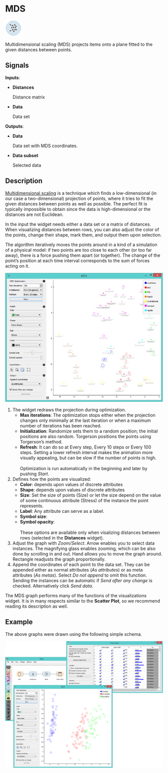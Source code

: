MDS
===

![image](icons/mds.png)

Multidimensional scaling (MDS) projects items onto a plane fitted to the
given distances between points.

Signals
-------

**Inputs**:

- **Distances**

  Distance matrix

- **Data**

  Data set

**Outputs**:

- **Data**

  Data set with MDS coordinates.

- **Data subset**

  Selected data

Description
-----------

[Multidimensional scaling](https://en.wikipedia.org/wiki/Multidimensional_scaling) is a technique which finds a low-dimensional
(in our case a two-dimensional) projection of points, where it tries to
fit the given distances between points as well as possible. The perfect
fit is typically impossible to obtain since the data is high-dimensional or the distances are not Euclidean.

In the input the widget needs either a data set or a matrix of distances.
When visualizing distances between rows, you can also adjust the color of
the points, change their shape, mark them, and output them upon selection.

The algorithm iteratively moves the points around in a kind of a
simulation of a physical model: if two points are too close to each
other (or too far away), there is a force pushing them apart (or together).
The change of the point’s position at each time interval corresponds to
the sum of forces acting on it.

![image](images/MDS-zoo-stamped.png)

1. The widget redraws the projection during optimization.
    - **Max iterations**: The optimization stops either when the projection changes only minimally
at the last iteration or when a maximum number of iterations has been reached.
    - **Initialization**: Randomize sets them to a random position; the initial positions are also random. Torgerson
positions the points using Torgerson’s method.
    - **Refresh**: It can do so at Every step, Every 10 steps or Every 100 steps. Setting a lower refresh
interval makes the animation more visually appealing, but can be slow if
the number of points is high.
<br><br>Optimization is run automatically in the beginning and later by pushing *Start*.
2. Defines how the points are visualized:
    - **Color**: depends upon values of discrete attributes
    - **Shape**: depends upon values of discrete attributes
    - **Size**: Set the size of points (Size) or let the size depend on the value of some
continuous attribute (Stress) of the instance the point represents.
    - **Label**: Any attribute can serve as a label.
    - **Symbol size**:
    - **Symbol opacity**:
<br><br>These options are available only when visalizing distances between rows (selected in the **Distances** widget).
3. Adjust the graph with *Zoom/Select*. Arrow enables you to select data instances.
  The magnifying glass enables zooming, which can be also done by scrolling in and out. Hand allows you to move the graph around. Rectangle readjusts the graph proportionally.
4. Append the coordinates of each point to the data set. They can be appended either
as normal attributes (*As attributes*) or as meta attributes (*As metas*). Select *Do not append* to omit this function.
  Sending the instances can be automatic if *Send after any change* is checked. Alternatively click *Send data*.

The MDS graph performs many of the functions of the visualizations
widget. It is in many respects similar to the **Scatter Plot**, so we
recommend reading its description as well.

Example
-------

The above graphs were drawn using the following simple schema.

![image](images/MDS-Example.png)
